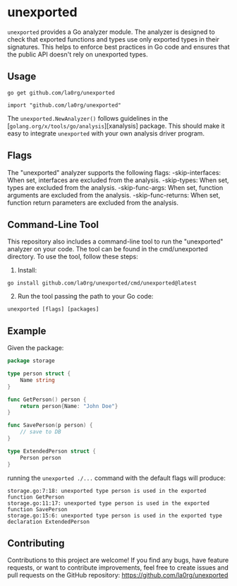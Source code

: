 # unexported
`unexported` provides a Go analyzer module.
The analyzer is designed to check that exported functions and types use only exported types in their signatures. 
This helps to enforce best practices in Go code and ensures that the public API doesn't rely on unexported types.

## Usage
```
go get github.com/la0rg/unexported

import "github.com/la0rg/unexported"
```
The `unexported.NewAnalyzer()` follows guidelines in the
[`golang.org/x/tools/go/analysis`][xanalysis] package. This should make it
easy to integrate `unexported` with your own analysis driver program.

## Flags
The "unexported" analyzer supports the following flags:
-skip-interfaces: When set, interfaces are excluded from the analysis.
-skip-types: When set, types are excluded from the analysis.
-skip-func-args: When set, function arguments are excluded from the analysis.
-skip-func-returns: When set, function return parameters are excluded from the analysis.

## Command-Line Tool
This repository also includes a command-line tool to run the "unexported" analyzer on your code. 
The tool can be found in the cmd/unexported directory. To use the tool, follow these steps:

1. Install:
```
go install github.com/la0rg/unexported/cmd/unexported@latest
```

2. Run the tool passing the path to your Go code:
```
unexported [flags] [packages]
```

## Example
Given the package:
```go
package storage

type person struct {
	Name string
}

func GetPerson() person {
	return person{Name: "John Doe"}
}

func SavePerson(p person) {
	// save to DB
}

type ExtendedPerson struct {
	Person person
}
```

running the `unexported ./...` command with the default flags will produce:
```
storage.go:7:18: unexported type person is used in the exported function GetPerson
storage.go:11:17: unexported type person is used in the exported function SavePerson
storage.go:15:6: unexported type person is used in the exported type declaration ExtendedPerson
```

## Contributing
Contributions to this project are welcome! If you find any bugs, have feature requests, or want to contribute 
improvements, feel free to create issues and pull requests on the GitHub repository: https://github.com/la0rg/unexported